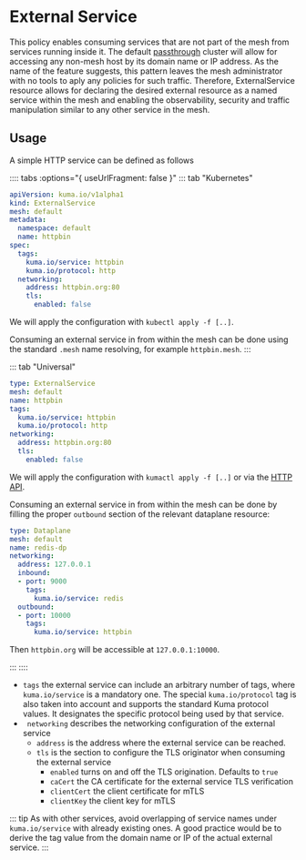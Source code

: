 # External Service

This policy enables consuming services that are not part of the mesh from services running inside it. The default [passthrough](/docs/1.1.1/policies/mesh/#controlling-the-passthrough-mode) cluster will allow for accessing any non-mesh host by its domain name or IP address. As the name of the feature suggests, this pattern leaves the mesh administrator with no tools to aply any policies for such traffic. Therefore, ExternalService resource allows for declaring the desired external resource as a named service within the mesh and enabling the observability, security and traffic manipulation similar to any other service in the mesh.

## Usage

A simple HTTP service can be defined as follows

:::: tabs :options="{ useUrlFragment: false }"
::: tab "Kubernetes"
```yaml
apiVersion: kuma.io/v1alpha1
kind: ExternalService
mesh: default
metadata:
  namespace: default
  name: httpbin
spec:
  tags:
    kuma.io/service: httpbin
    kuma.io/protocol: http
  networking:
    address: httpbin.org:80
    tls:
      enabled: false
```

We will apply the configuration with `kubectl apply -f [..]`.

Consuming an external service in from within the mesh can be done using the standard `.mesh` name resolving, for example `httpbin.mesh`. 
:::

::: tab "Universal"
```yaml
type: ExternalService
mesh: default
name: httpbin
tags:
  kuma.io/service: httpbin
  kuma.io/protocol: http
networking:
  address: httpbin.org:80
  tls:
    enabled: false
```

We will apply the configuration with `kumactl apply -f [..]` or via the [HTTP API](/docs/0.7.2/documentation/http-api).

Consuming an external service in from within the mesh can be done by filling the proper `outbound` section of the relevant dataplane resource:

```yaml
type: Dataplane
mesh: default
name: redis-dp
networking:
  address: 127.0.0.1
  inbound:
  - port: 9000
    tags:
      kuma.io/service: redis
  outbound:
  - port: 10000
    tags:
      kuma.io/service: httpbin
```

Then `httpbin.org` will be accessible at `127.0.0.1:10000`.

:::
:::: 

 * `tags` the external service can include an arbitrary number of tags, where `kuma.io/service` is a mandatory one. The special `kuma.io/protocol` tag is also taken into account and supports the standard Kuma protocol values. It designates the specific protocol being used by that service.
 * ` networking` describes the networking configuration of the external service 
   * `address` is the address where the external service can be reached.
   * `tls` is the section to configure the TLS originator when consuming the external service
     * `enabled` turns on and off the TLS origination. Defaults to `true`
     * `caCert` the CA certificate for the external service TLS verification
     * `clientCert` the client certificate for mTLS
     * `clientKey` the client key for mTLS
 
::: tip
As with other services, avoid overlapping of service names under `kuma.io/service` with already existing ones. A good practice would be to derive the tag value from the domain name or IP of the actual external service.
:::

